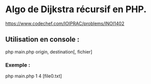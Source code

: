 # Algo de Dijkstra récursif en PHP.
https://www.codechef.com/IOIPRAC/problems/INOI1402

## Utilisation en console :

php main.php origin, destination[, fichier]

### Exemple :

php main.php 1 4 [file0.txt]
